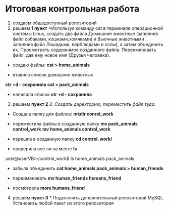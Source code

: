 # Итоговая контрольная работа

1. создаем общедоступный репозиторий
2. решаем **1 пункт** *Используя команду cat в терминале операционной системы Linux, создать два файла Домашние животные (заполнив файл собаками, кошками,хомяками) и Вьючные животными заполнив файл Лошадьми, верблюдами и
ослы), а затем объединить их. Просмотреть содержимое созданного файла.
Переименовать файл, дав ему новое имя (Друзья человека).
* создаю файлы: 
**cat > home_animals**

* втавила список домашних животных

**ctr +d - сохранила**
**cat > pack_animals**

* написала список
**ctr +d - сохранила**

3. решаем **пункт 2** *2. Создать директорию, переместить файл туда.*

* Создала папку для файлов: 
**mkdir conrol_work**

* переместила файлы в созданную папку
**mv pack_animals control_work**
**mv home_animals control_work**

* перешла в созданную папку
**cd control_work/**

* проверила все ли на месте
**ls**

user@userVB:~/control_work$ ls
home_animals  pack_animals

* забыла объединить 
**cat home_animals pack_animals > human_friends**

* переименовать 
**mv human_friends humans_friend**

* посмотрела 
**more humans_friend**

4. решаем **пункт 3** * Подключить дополнительный репозиторий MySQL. Установить любой пакет из этого репозитория



